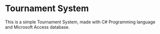 # Tournament System 
 This is a simple Tournament System, made with C# Programming language and Microsoft Access database.
